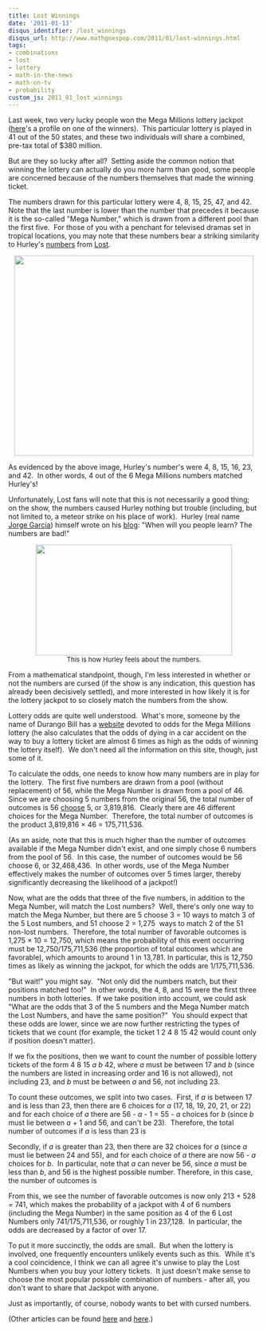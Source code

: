 ```yaml
---
title: Lost Winnings
date: '2011-01-13'
disqus_identifier: /lost_winnings
disqus_url: http://www.mathgoespop.com/2011/01/lost-winnings.html
tags:
- combinations
- lost
- lottery
- math-in-the-news
- math-on-tv
- probability
custom_js: 2011_01_lost_winnings
---
```


Last week, two very lucky people won the Mega Millions lottery jackpot (<a href="http://www.megamillions.com/mcenter/pressrelease.asp?newsID=5A051296-4770-4426-A143-535A423640ED">here</a>'s a profile on one of the winners).  This particular lottery is played in 41 out of the 50 states, and these two individuals will share a combined, pre-tax total of $380 million.

But are they so lucky after all?  Setting aside the common notion that winning the lottery can actually do you more harm than good, some people are concerned because of the numbers themselves that made the winning ticket.

The numbers drawn for this particular lottery were 4, 8, 15, 25, 47, and 42.  Note that the last number is lower than the number that precedes it because it is the so-called "Mega Number," which is drawn from a different pool than the first five.  For those of you with a penchant for televised dramas set in tropical locations, you may note that these numbers bear a striking similarity to Hurley's <a href="http://en.wikipedia.org/wiki/Numbers_%28Lost%29">numbers</a> from <a href="http://en.wikipedia.org/wiki/Lost_%28TV_series%29">Lost</a>.

<center><a href="http://www.tv.com/hurleys-numbers-arent-so-unlucky-anymore/webnews/249677.html"><img class="aligncenter size-full wp-image-1023" title="hurnums" src="http://www.mathgoespop.com/images/2011/01/hurnums.jpg" alt="" width="480" height="401" /></a></center>

As evidenced by the above image, Hurley's number's were 4, 8, 15, 16, 23, and 42.  In other words, 4 out of the 6 Mega Millions numbers matched Hurley's!

Unfortunately, Lost fans will note that this is not necessarily a good thing; on the show, the numbers caused Hurley nothing but trouble (including, but not limited to, a meteor strike on his place of work).  Hurley (real name <a href="http://www.imdb.com/name/nm0306201/">Jorge Garcia</a>) himself wrote on his <a href="http://furtherdispatches.wordpress.com/2011/01/05/will-you-people-ever-learn/">blog</a>: "When will you people learn? The numbers are bad!"

<p style="text-align:center;font-size:small;"><a href="http://www.mathgoespop.com/images/2011/01/hurley.jpg"><img class="size-full wp-image-1027" title="hurley" src="http://www.mathgoespop.com/images/2011/01/hurley.jpg" alt="" width="394" height="222" /></a><br>This is how Hurley feels about the numbers.</p>

From a mathematical standpoint, though, I'm less interested in whether or not the numbers are cursed (if the show is any indication, this question has already been decisively settled), and more interested in how likely it is for the lottery jackpot to so closely match the numbers from the show.

Lottery odds are quite well understood.  What's more, someone by the name of Durango Bill has a <a href="http://www.durangobill.com/MegaMillionsOdds.html">website</a> devoted to odds for the Mega Millions lottery (he also calculates that the odds of dying in a car accident on the way to buy a lottery ticket are almost 6 times as high as the odds of winning the lottery itself).  We don't need all the information on this site, though, just some of it.

To calculate the odds, one needs to know how many numbers are in play for the lottery.  The first five numbers are drawn from a pool (without replacement) of 56, while the Mega Number is drawn from a pool of 46.  Since we are choosing 5 numbers from the original 56, the total number of outcomes is 56 <a href="http://en.wikipedia.org/wiki/Combination">choose</a> 5, or 3,819,816.  Clearly there are 46 different choices for the Mega Number.  Therefore, the total number of outcomes is the product 3,819,816 &times; 46 = 175,711,536.

(As an aside, note that this is much higher than the number of outcomes available if the Mega Number didn't exist, and one simply chose 6 numbers from the pool of 56.  In this case, the number of outcomes would be 56 choose 6, or 32,468,436.  In other words, use of the Mega Number effectively makes the number of outcomes over 5 times larger, thereby significantly decreasing the likelihood of a jackpot!)

Now, what are the odds that three of the five numbers, in addition to the Mega Number, will match the Lost numbers?  Well, there's only one way to match the Mega Number, but there are 5 choose 3 = 10 ways to match 3 of the 5 Lost numbers, and 51 choose 2 = 1,275  ways to match 2 of the 51 non-lost numbers.  Therefore, the total number of favorable outcomes is 1,275 &times; 10 = 12,750, which means the probability of this event occurring must be 12,750/175,711,536 (the proportion of total outcomes which are favorable), which amounts to around 1 in 13,781. In particular, this is 12,750 times as likely as winning the jackpot, for which the odds are 1/175,711,536.

"But wait!" you might say.  "Not only did the numbers match, but their positions matched too!"  In other words, the 4, 8, and 15 were the first three numbers in both lotteries.  If we take position into account, we could ask "What are the odds that 3 of the 5 numbers and the Mega Number match the Lost Numbers, and have the same position?"  You should expect that these odds are lower, since we are now further restricting the types of tickets that we count (for example, the ticket 1 2 4 8 15 42 would count only if position doesn't matter).

If we fix the positions, then we want to count the number of possible lottery tickets of the form 4 8 15 <em>a b</em> 42, where <em>a</em> must be between 17 and <em>b</em> (since the numbers are listed in increasing order and 16 is not allowed), not including 23, and <em>b</em> must be between <em>a</em> and 56, not including 23.

To count these outcomes, we split into two cases.  First, if <em>a </em>is between 17 and is less than 23, then there are 6 choices for <em>a</em> (17, 18, 19, 20, 21, or 22) and for each choice of <em>a</em> there are 56 - <em>a</em> - 1 = 55 - <em>a</em> choices for <em>b</em> (since <em>b</em> must lie between <em>a</em> + 1 and 56, and can't be 23).  Therefore, the total number of outcomes if <em>a</em> is less than 23 is

<p style="text-align: center;"><span id="form1"></span></p>

<p>Secondly, if <em>a</em> is greater than 23, then there are 32 choices for <em>a </em>(since <em>a</em> must lie between 24 and 55), and for each choice of <em>a</em> there are now 56 - <em>a</em> choices for <em>b</em>.  In particular, note that <em>a</em> can never be 56, since <em>a</em> must be less than <em>b</em>, and 56 is the highest possible number. Therefore, in this case, the number of outcomes is</p>
<p style="text-align: center;"><span id="form2"></span></p>
<p>From this, we see the number of favorable outcomes is now only 213 + 528 = 741, which makes the probability of a jackpot with 4 of 6 numbers (including the Mega Number) in the same position as 4 of the 6 Lost Numbers only 741/175,711,536, or roughly 1 in 237,128.  In particular, the odds are decreased by a factor of over 17.</p>
<p>To put it more succinctly, the odds are small.  But when the lottery is involved, one frequently encounters unlikely events such as this.  While it's a cool coincidence, I think we can all agree it's unwise to play the Lost Numbers when you buy your lottery tickets.  It just doesn't make sense to choose the most popular possible combination of numbers - after all, you don't want to share that Jackpot with anyone.</p>
<p>Just as importantly, of course, nobody wants to bet with cursed numbers.</p>
<p>(Other articles can be found <a href="http://latimesblogs.latimes.com/showtracker/2011/01/thank-you-hurley-lost-numbers-pay-off-as-winning-mega-millions-numbers.html">here</a> and <a href="http://latimesblogs.latimes.com/showtracker/2011/01/jorge-garcia-and-carlton-cuse-respond-to-mega-millions-winning-lost-numbers.html">here</a>.)</p>
